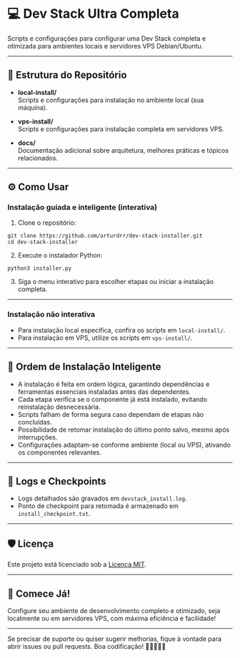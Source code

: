 # 💻 Dev Stack Ultra Completa

Scripts e configurações para configurar uma Dev Stack completa e otimizada para ambientes locais e servidores VPS Debian/Ubuntu.

---

## 📁 Estrutura do Repositório

- **local-install/**  
  Scripts e configurações para instalação no ambiente local (sua máquina).

- **vps-install/**  
  Scripts e configurações para instalação completa em servidores VPS.

- **docs/**  
  Documentação adicional sobre arquitetura, melhores práticas e tópicos relacionados.

---

## ⚙️ Como Usar

### Instalação guiada e inteligente (interativa)

1. Clone o repositório:

```text
git clone https://github.com/arturdrr/dev-stack-installer.git
cd dev-stack-installer
```

2. Execute o instalador Python:

```text
python3 installer.py
```

3. Siga o menu interativo para escolher etapas ou iniciar a instalação completa.

---

### Instalação não interativa

- Para instalação local específica, confira os scripts em `local-install/`.
- Para instalação em VPS, utilize os scripts em `vps-install/`.

---

## 🔄 Ordem de Instalação Inteligente

- A instalação é feita em ordem lógica, garantindo dependências e ferramentas essenciais instaladas antes das dependentes.
- Cada etapa verifica se o componente já está instalado, evitando reinstalação desnecessária.
- Scripts falham de forma segura caso dependam de etapas não concluídas.
- Possibilidade de retomar instalação do último ponto salvo, mesmo após interrupções.
- Configurações adaptam-se conforme ambiente (local ou VPS), ativando os componentes relevantes.

---

## 📜 Logs e Checkpoints

- Logs detalhados são gravados em `devstack_install.log`.
- Ponto de checkpoint para retomada é armazenado em `install_checkpoint.txt`.

---

## 🛡️ Licença

Este projeto está licenciado sob a [Licença MIT](https://github.com/arturdrr/dev-stack-installer/blob/master/LICENSE).

---

## 🚀 Comece Já!

Configure seu ambiente de desenvolvimento completo e otimizado, seja localmente ou em servidores VPS, com máxima eficiência e facilidade!

---

Se precisar de suporte ou quiser sugerir melhorias, fique à vontade para abrir issues ou pull requests. Boa codificação! 🎉👨‍💻👩‍💻